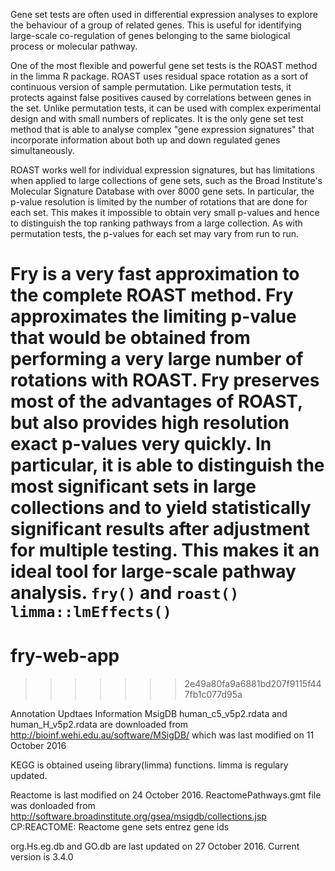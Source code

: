 Gene set tests are often used in differential expression analyses to explore the behaviour of a group of related genes. This is useful for identifying large-scale co-regulation of genes belonging to the same biological process or molecular pathway. 

One of the most flexible and powerful gene set tests is the ROAST method in the limma R package. ROAST uses residual space rotation as a sort of continuous version of sample permutation. Like permutation tests, it protects against false positives caused by correlations between genes in the set. Unlike permutation tests, it can be used with complex experimental design and with small numbers of replicates. It is the only gene set test method that is able to analyse complex "gene expression signatures" that incorporate information about both up and down regulated genes simultaneously.

ROAST works well for individual expression signatures, but has limitations when applied to large collections of gene sets, such as the Broad Institute's Molecular Signature Database with over 8000 gene sets. In particular, the p-value resolution is limited by the number of rotations that are done for each set. This makes it impossible to obtain very small p-values and hence to distinguish the top ranking pathways from a large collection. As with permutation tests, the p-values for each set may vary from run to run.

Fry is a very fast approximation to the complete ROAST method. Fry approximates the limiting p-value that would be obtained from performing a very large number of rotations with ROAST. Fry preserves most of the advantages of ROAST, but also provides high resolution exact p-values very quickly. In particular, it is able to distinguish the most significant sets in large collections and to yield statistically significant results after adjustment for multiple testing. This makes it an ideal tool for large-scale pathway analysis.
`fry()` and `roast()` `limma::lmEffects()`
=======
# fry-web-app
>>>>>>> 2e49a80fa9a6881bd207f9115f447fb1c077d95a

Annotation Updtaes Information
MsigDB 
human_c5_v5p2.rdata and human_H_v5p2.rdata are downloaded from http://bioinf.wehi.edu.au/software/MSigDB/ which was last modified on 11 October 2016

KEGG is obtained useing library(limma) functions. limma is regulary updated. 

Reactome is last modified on 24 October 2016. ReactomePathways.gmt file was donloaded from http://software.broadinstitute.org/gsea/msigdb/collections.jsp CP:REACTOME: Reactome gene sets entrez gene ids

org.Hs.eg.db and GO.db are last updated on 27 October 2016. Current version is 3.4.0